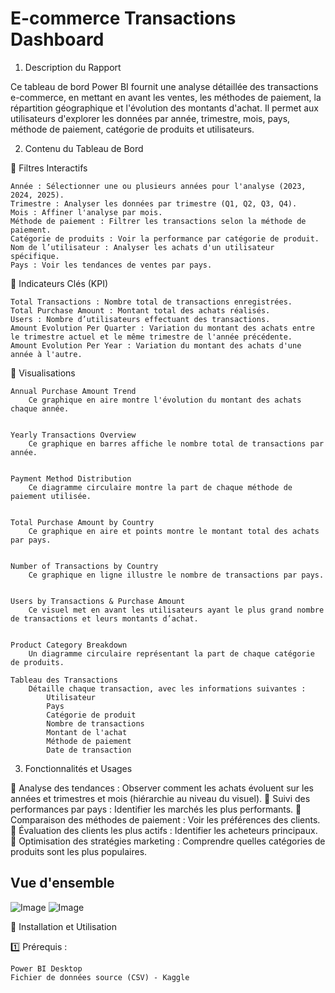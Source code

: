# E-commerce Transactions Dashboard

1. Description du Rapport

Ce tableau de bord Power BI fournit une analyse détaillée des transactions e-commerce, en mettant en avant les ventes, les méthodes de paiement, la répartition géographique et l'évolution des montants d'achat. Il permet aux utilisateurs d'explorer les données par année, trimestre, mois, pays, méthode de paiement, catégorie de produits et utilisateurs.

2. Contenu du Tableau de Bord

🔹 Filtres Interactifs

    Année : Sélectionner une ou plusieurs années pour l'analyse (2023, 2024, 2025).
    Trimestre : Analyser les données par trimestre (Q1, Q2, Q3, Q4).
    Mois : Affiner l'analyse par mois.
    Méthode de paiement : Filtrer les transactions selon la méthode de paiement.
    Catégorie de produits : Voir la performance par catégorie de produit.
    Nom de l’utilisateur : Analyser les achats d'un utilisateur spécifique.
    Pays : Voir les tendances de ventes par pays.

🔹 Indicateurs Clés (KPI)

    Total Transactions : Nombre total de transactions enregistrées.
    Total Purchase Amount : Montant total des achats réalisés.
    Users : Nombre d’utilisateurs effectuant des transactions.
    Amount Evolution Per Quarter : Variation du montant des achats entre le trimestre actuel et le même trimestre de l'année précédente.
    Amount Evolution Per Year : Variation du montant des achats d'une année à l'autre.

🔹 Visualisations

    Annual Purchase Amount Trend
        Ce graphique en aire montre l'évolution du montant des achats chaque année.


    Yearly Transactions Overview
        Ce graphique en barres affiche le nombre total de transactions par année.


    Payment Method Distribution
        Ce diagramme circulaire montre la part de chaque méthode de paiement utilisée.

    
    Total Purchase Amount by Country
        Ce graphique en aire et points montre le montant total des achats par pays.

    
    Number of Transactions by Country
        Ce graphique en ligne illustre le nombre de transactions par pays.


    Users by Transactions & Purchase Amount
        Ce visuel met en avant les utilisateurs ayant le plus grand nombre de transactions et leurs montants d’achat.

  
    Product Category Breakdown
        Un diagramme circulaire représentant la part de chaque catégorie de produits.

    Tableau des Transactions
        Détaille chaque transaction, avec les informations suivantes :
            Utilisateur
            Pays
            Catégorie de produit
            Nombre de transactions
            Montant de l'achat
            Méthode de paiement
            Date de transaction

3. Fonctionnalités et Usages

📌 Analyse des tendances : Observer comment les achats évoluent sur les années et trimestres et mois (hiérarchie au niveau du visuel).
📌 Suivi des performances par pays : Identifier les marchés les plus performants.
📌 Comparaison des méthodes de paiement : Voir les préférences des clients.
📌 Évaluation des clients les plus actifs : Identifier les acheteurs principaux.
📌 Optimisation des stratégies marketing : Comprendre quelles catégories de produits sont les plus populaires.

## Vue d'ensemble

![Image](https://github.com/user-attachments/assets/ffdf599e-17e6-48e8-9c92-5719dbf448fa)
![Image](https://github.com/user-attachments/assets/6ff7f1e6-9591-4982-85d4-8162a9a00047)

🚀 Installation et Utilisation

1️⃣ Prérequis :

    Power BI Desktop
    Fichier de données source (CSV) - Kaggle


